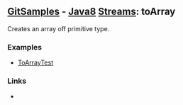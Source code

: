 ## [GitSamples](/../../tree/master) - [Java8](/../../tree/java-8) [Streams](/../../tree/java-8/test/samples/stream/stream): toArray
Creates an array off primitive type.
### Examples
* [ToArrayTest](ToArrayTest.java)

### Links
* 